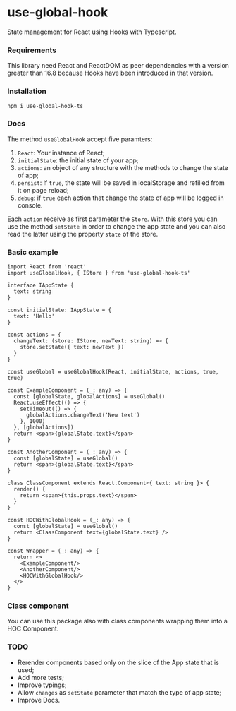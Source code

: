 # use-global-hook
State management for React using Hooks with Typescript.

### Requirements
This library need React and ReactDOM as peer dependencies with a version greater than 16.8 because Hooks have been introduced in that version.

### Installation
```
npm i use-global-hook-ts
```

### Docs
The method ```useGlobalHook``` accept five paramters:
1. ```React```: Your instance of React;
2. ```initialState```: the initial state of your app;
3. ```actions```: an object of any structure with the methods to change the state of app;
4. ```persist```: if ```true```, the state will be saved in localStorage and refilled from it on page reload;
5. ```debug```: if ```true``` each action that change the state of app will be logged in console.

Each ```action``` receive as first parameter the ```Store```. With this store you can use the method ```setState``` in order to change the app state and you can also read the latter using the property ```state``` of the store.

### Basic example
```tsx
import React from 'react'
import useGlobalHook, { IStore } from 'use-global-hook-ts'

interface IAppState {
  text: string
}

const initialState: IAppState = {
  text: 'Hello'
}

const actions = {
  changeText: (store: IStore, newText: string) => {
    store.setState({ text: newText })
  }
}

const useGlobal = useGlobalHook(React, initialState, actions, true, true)

const ExampleComponent = (_: any) => {
  const [globalState, globalActions] = useGlobal()
  React.useEffect(() => {
    setTimeout(() => {
      globalActions.changeText('New text')
    }, 1000)
  }, [globalActions])
  return <span>{globalState.text}</span>
}

const AnotherComponent = (_: any) => {
  const [globalState] = useGlobal()
  return <span>{globalState.text}</span>
}

class ClassComponent extends React.Component<{ text: string }> {
  render() {
    return <span>{this.props.text}</span>
  }
}

const HOCWithGlobalHook = (_: any) => {
  const [globalState] = useGlobal()
  return <ClassComponent text={globalState.text} />
}

const Wrapper = (_: any) => {
  return <>
    <ExampleComponent/>
    <AnotherComponent/>
    <HOCWithGlobalHook/>
  </>
}
```

### Class component
You can use this package also with class components wrapping them into a HOC Component.

### TODO
- Rerender components based only on the slice of the App state that is used;
- Add more tests;
- Improve typings;
- Allow ```changes``` as ```setState``` parameter that match the type of app state;
- Improve Docs.